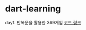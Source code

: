 # dart-learning

day1: 반복문을 활용한 369게임 [코드 링크](https://github.com/sue0-si/dart-learning/blob/main/lib/day1/369game.dart)
